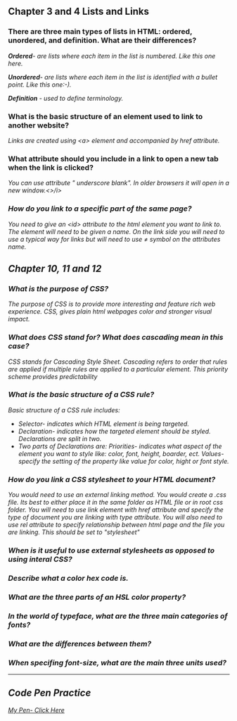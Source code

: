 <h2> Chapter 3 and 4 Lists and Links</h2>

   <p><h3> There are three main types of lists in HTML: ordered, unordered, and definition. What are their differences?</h3></p>

   <p><i> <b>Ordered</b>- are lists where each item in the list is numbered. Like this one here.</p></i>
   <p><i> <b>Unordered</b>- are lists where each item in the list is identified with a bullet point. Like this one:-).</p></i>
   <p><i><b>Definition</b> - used to define terminology.</i></p>

   <p><h3>What is the basic structure of an element used to link to another website?</h3></p>
   <p><i> Links are created using &lt;a&gt; element and accompanied by href attribute. </i>


<p><h3>What attribute should you include in a link to open a new tab when the link is clicked?</h3></p>

<p> <i>You can use attribute " underscore blank". In older browsers it will open in a new window.<>/i>

<p><h3>How do you link to a specific part of the same page?</h3></p>

<i>You need to give an &lt;id&gt; attribute to the html element you want to link to. The element will need to be given a name. On the link side you will need to use a typical way for links but will need to use ≠ symbol on the attributes name.</i>

<h2> Chapter 10, 11 and 12</h2>

<p> <h3>What is the purpose of CSS?</h3>
   <i> The purpose of CSS is to provide more interesting and feature rich web experience.
   CSS, gives plain html webpages color and stronger visual impact. </i>
<p><h3>What does CSS stand for? What does cascading mean in this case?</h3>

<p><i>CSS stands for Cascading Style Sheet. Cascading refers to order that rules are applied if multiple rules are applied to a particular element. This priority scheme provides predictability</i>

<p><h3>What is the basic structure of a CSS rule?</h3>
<p><i> Basic structure of a CSS rule includes:
  <ul>
     <li>Selector- indicates which HTML element is being targeted.
     <li> Declaration- indicates how the targeted element should be styled. Declarations are split in two.
     <li> Two parts of Declarations are: Priorities- indicates what aspect of the element you want to style
     like: color, font, height, boarder, ect. Values- specify the setting of the property like value for color, hight or font style.
  </ul></i>

<p><h3>How do you link a CSS stylesheet to your HTML document?</h3>
<p> <i> You would need to use an external linking method. You would create a .css file. Its best to either place
it in the same folder as HTML file or in root css folder. You will need to use link  element with href attribute and specify the type of document you are linking with type attribute. You will also need to use rel attribute to specify relationship between html page and the file you are linking. This should be set to "stylesheet"</i>

<p><h3>When is it useful to use external stylesheets as opposed to using interal CSS?</h3>
<p><h3>Describe what a color hex code is.</h3>
<p><h3>What are the three parts of an HSL color property?</h3>
<p><h3>In the world of typeface, what are the three main categories of fonts?</h3>
<p><h3>What are the differences between them?</h3>
<p><h3>When specifing font-size, what are the main three units used?</h3>

<hr />

<h2> Code Pen Practice</h2>
<p> <a href= "https://codepen.io/ttarlov/pen/OJLOaMg?editors=1000">My Pen- Click Here</a>
